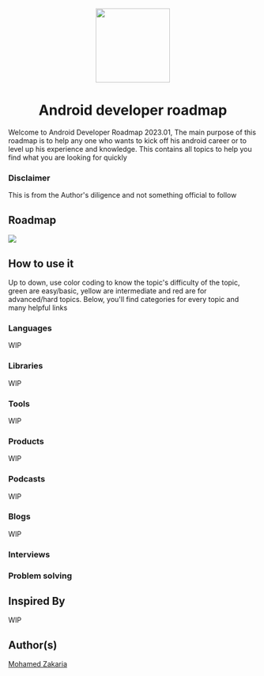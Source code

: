 <h1 align="center"><image src="android-symbol.png" width="150px"/></h1> <h1 align="center">Android developer roadmap</h1>


Welcome to Android Developer Roadmap 2023.01, The main purpose of this roadmap is to help any one who wants to kick off his android career or to level up his experience and knowledge.
This contains all topics to help you find what you are looking for quickly


### Disclaimer
This is from the Author's diligence and not something official to follow

## Roadmap
<image src="Android roadmap v2.png"/>


## How to use it
Up to down, use color coding to know the topic's difficulty of the topic, green are easy/basic, yellow are intermediate and red are for advanced/hard topics.
Below, you'll find categories for every topic and many helpful links


### Languages
WIP

### Libraries

WIP
### Tools

WIP
### Products
WIP
### Podcasts
WIP
### Blogs
WIP
### Interviews

### Problem solving


## Inspired By
WIP


## Author(s)
[Mohamed Zakaria](https://github.com/mzelzoghbi)
